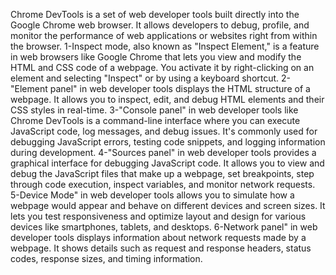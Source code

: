 Chrome DevTools is a set of web developer tools built directly into the Google Chrome web browser. It allows developers to debug, profile, and monitor the performance of web applications or websites right from within the browser.
1-Inspect mode, also known as "Inspect Element," is a feature in web browsers like Google Chrome that lets you view and modify the HTML and CSS code of a webpage. You activate it by right-clicking on an element and selecting "Inspect" or by using a keyboard shortcut.
2-"Element panel" in web developer tools displays the HTML structure of a webpage. It allows you to inspect, edit, and debug HTML elements and their CSS styles in real-time. 
3-"Console panel" in web developer tools like Chrome DevTools is a command-line interface where you can execute JavaScript code, log messages, and debug issues. It's commonly used for debugging JavaScript errors, testing code snippets, and logging information during development.
4-"Sources panel" in web developer tools provides a graphical interface for debugging JavaScript code. It allows you to view and debug the JavaScript files that make up a webpage, set breakpoints, step through code execution, inspect variables, and monitor network requests.
5-Device Mode" in web developer tools allows you to simulate how a webpage would appear and behave on different devices and screen sizes. It lets you test responsiveness and optimize layout and design for various devices like smartphones, tablets, and desktops.
6-Network panel" in web developer tools displays information about network requests made by a webpage. It shows details such as request and response headers, status codes, response sizes, and timing information. 